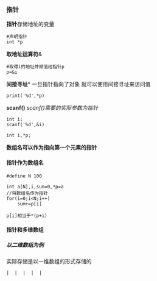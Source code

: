 ### 指针

**指针**存储地址的变量
>
    #声明指针
    int *p

**取地址运算符**&
>
    #取得i的地址并赋值给指针p
    p=&i

**间接寻址***
一旦指针指向了对象 就可以使用间接寻址来访问值
>
    print('%d',*p)

**scanf()**
*scanf()需要的实际参数为指针*
>
    int i;
    scanf('%d',&i)

>
    int i,*p;
    
**数组名可以作为指向第一个元素的指针**
#### 指针作为数组名

>
    #define N 100

    int a[N],i,sun=0,*p=a
    //将数组名作为指针
    for(i=0;i<N;i++)
        sum+=p[i]

    p[i]相当于*(p+i)
#### 指针和多维数组
##### 以二维数组为例

实际存储是以一维数组的形式存储的
>
    |  |  |  |  |
